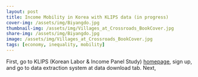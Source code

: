 ```yaml
---
layout: post
title: Income Mobility in Korea with KLIPS data (in progress)
cover-img: /assets/img/Biyangdo.jpg
thumbnail-img: /assets/img/Villages_at_Crossroads_BookCover.jpg
share-img: /assets/img/Biyangdo.jpg
image: /assets/img/Villages_at_Crossroads_BookCover.jpg
tags: [economy, inequality, mobility]
---
```


First, go to KLIPS (Korean Labor & Income Panel Study) [homepage](https://www.kli.re.kr/klips/index.do), sign up, and go to data extraction system at data download tab.
Next, 
